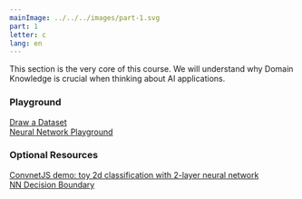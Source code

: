 ```yaml
---
mainImage: ../../../images/part-1.svg
part: 1
letter: c
lang: en
---
```


<div class="content">

This section is the very core of this course. We will understand why Domain Knowledge is crucial when thinking about AI applications.

### Playground
[Draw a Dataset](https://calmcode.io/labs/drawdata.html)<br>
[Neural Network Playground](https://playground.tensorflow.org/#activation=tanh&batchSize=10&dataset=gauss&regDataset=reg-plane&learningRate=0.03&regularizationRate=0&noise=0&networkShape=&seed=0.18984&showTestData=false&discretize=false&percTrainData=50&x=true&y=true&xTimesY=false&xSquared=false&ySquared=false&cosX=false&sinX=false&cosY=false&sinY=false&collectStats=false&problem=classification&initZero=false&hideText=false)<br>

### Optional Resources
[ConvnetJS demo: toy 2d classification with 2-layer neural network](https://cs.stanford.edu/people/karpathy/convnetjs/demo/classify2d.html)<br>
[NN Decision Boundary](https://www.desmos.com/calculator/163ohyctri)<br>

</div>
